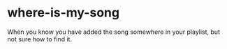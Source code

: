 # where-is-my-song
When you know you have added the song somewhere in your playlist, but not sure how to find it.
